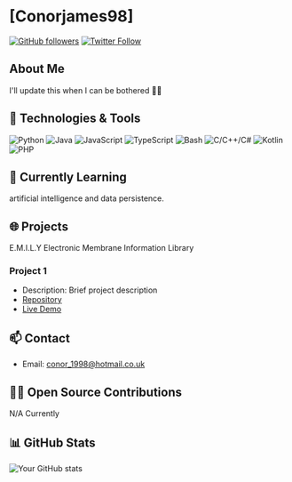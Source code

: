 # [Conorjames98]
[![GitHub followers](https://img.shields.io/github/followers/yourusername?style=social)](https://github.com/yourusername)
[![Twitter Follow](https://img.shields.io/twitter/follow/yourtwitterhandle?style=social)](https://twitter.com/yourtwitterhandle)

## About Me
I'll update this when I can be bothered 🧑‍💻

## 🔧 Technologies & Tools
![Python](https://img.shields.io/badge/Python-3776AB?style=flat-square&logo=python&logoColor=white)
![Java](https://img.shields.io/badge/Java-007396?style=flat-square&logo=java&logoColor=white)
![JavaScript](https://img.shields.io/badge/JavaScript-F7DF1E?style=flat-square&logo=javascript&logoColor=black)
![TypeScript](https://img.shields.io/badge/TypeScript-007ACC?style=flat-square&logo=typescript&logoColor=white)
![Bash](https://img.shields.io/badge/Bash-4EAA25?style=flat-square&logo=gnu-bash&logoColor=white)
![C/C++/C#](https://img.shields.io/badge/C%2FC%2B%2B%2FC%23-00599C?style=flat-square&logo=c&logoColor=white)
![Kotlin](https://img.shields.io/badge/Kotlin-0095D5?style=flat-square&logo=kotlin&logoColor=white)
![PHP](https://img.shields.io/badge/PHP-777BB4?style=flat-square&logo=php&logoColor=white)

## 🌱 Currently Learning
artificial intelligence and data persistence.

## 🌐 Projects
E.M.I.L.Y 
Electronic Membrane Information Library

### Project 1
- Description: Brief project description
- [Repository](https://github.com/yourusername/project1)
- [Live Demo](https://yourprojectdemo.com)

## 📫 Contact
- Email: conor_1998@hotmail.co.uk

## 👨‍💻 Open Source Contributions
N/A Currently

## 📊 GitHub Stats
![Your GitHub stats](https://github-readme-stats.vercel.app/api?username=yourusername&show_icons=true&theme=radical)

